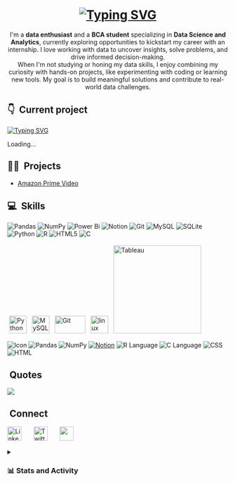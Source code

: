  <!-- L1 Greetings -->
<h1 align="center">
<a href="https://git.io/typing-svg"><img src="https://readme-typing-svg.herokuapp.com?font=Fira+Code&size=30&duration=2000&pause=500&color=2E87F7&center=true&width=435&lines=Hello%F0%9F%91%8B%F0%9F%8F%BB;This+is+Priyanka...;Nice+to+meet+you!" alt="Typing SVG" /></a>
</h1>

<!-- about me -->
<p align="center">
  I'm a <b>data enthusiast</b> and a <b>BCA student</b> specializing in <b>Data Science and Analytics</b>, currently exploring opportunities to kickstart my career with an internship. I love working with data to uncover insights, solve     problems, and drive informed decision-making.<br>
  When I'm not studying or honing my data skills, I enjoy combining my curiosity with hands-on projects, like experimenting with coding or learning new tools. My goal is to build meaningful solutions and contribute to real-world data       challenges.
</p>

<!-- What I'm working on now -->
## 👇 &nbsp;Current project
<a href="https://git.io/typing-svg"><img src="https://readme-typing-svg.herokuapp.com?font=Fira+Code&duration=101&pause=100&color=F7F7F7&width=435&lines=%7C;%2F;-;%5C" alt="Typing SVG" /></a>
<p>Loading...</p>

<!-- My Skills and tools -->
## 🧑‍💻 &nbsp;Projects
- [Amazon Prime Video](https://github.com/Priyanka-1912/Amazon-Prime-video-dashboard) 

<!-- My Skills and tools -->
## 💻 &nbsp;Skills
![Pandas](https://img.shields.io/badge/pandas-%23150458.svg?style=flat&logo=pandas&logoColor=white) ![NumPy](https://img.shields.io/badge/numpy-%23013243.svg?style=flat&logo=numpy&logoColor=white) ![Power Bi](https://img.shields.io/badge/power_bi-F2C811?style=flat&logo=powerbi&logoColor=black) ![Notion](https://img.shields.io/badge/Notion-%23000000.svg?style=flat&logo=notion&logoColor=white) ![Git](https://img.shields.io/badge/git-%23F05033.svg?style=flat&logo=git&logoColor=white) ![MySQL](https://img.shields.io/badge/mysql-4479A1.svg?style=flat&logo=mysql&logoColor=white) ![SQLite](https://img.shields.io/badge/sqlite-%2307405e.svg?style=flat&logo=sqlite&logoColor=white) ![Python](https://img.shields.io/badge/python-3670A0?style=flat&logo=python&logoColor=ffdd54) ![R](https://img.shields.io/badge/r-%23276DC3.svg?style=flat&logo=r&logoColor=white) ![HTML5](https://img.shields.io/badge/html5-%23E34F26.svg?style=flat&logo=html5&logoColor=white) ![C](https://img.shields.io/badge/c-%2300599C.svg?style=flat&logo=c&logoColor=white)

<p >
	<img title="Python" alt="Python" src="https://raw.githubusercontent.com/Thomas-George-T/Thomas-George-T/master/assets/python.svg" width="40" height="40" style="vertical-align:down; margin:4px"/>
	<img title="MySQL" alt="MySQL" src="https://raw.githubusercontent.com/Thomas-George-T/Thomas-George-T/master/assets/mysql.svg" width="40" height="40" style="vertical-align:down; margin:4px"/>
	<img title="Git" alt="Git" src="https://raw.githubusercontent.com/Thomas-George-T/Thomas-George-T/master/assets/git.svg" width="70" height="40" style="vertical-align:down; margin:4px"/>
	<img title="linux" alt="linux" src="https://raw.githubusercontent.com/Thomas-George-T/Thomas-George-T/master/assets/linux-tux.svg" width="40" style="vertical-align:down; margin:4px"/>	
	<img title="Tableau" alt="Tableau" src="https://raw.githubusercontent.com/Thomas-George-T/Thomas-George-T/master/assets/tableau.svg" width="200" style="vertical-align:down; margin:4px"/>
  
![Icon](https://img.icons8.com/?size=50&id=3sGOUDo9nJ4k&format=png&color=000000)
![Pandas](https://img.icons8.com/?size=50&id=xSkewUSqtErH&format=png&color=000000)
![NumPy](https://img.icons8.com/?size=50&id=aR9CXyMagKIS&format=png&color=000000)
[![Notion](https://img.icons8.com/ios/50/000000/notion.png)](https://img.icons8.com/?size=50&id=KyMSnxjEVwCr&format=png&color=000000)
![R Language](https://img.icons8.com/?size=50&id=CLvQeiwFpit4&format=png&color=000000)
![C Language](https://img.icons8.com/?size=50&id=40669&format=png&color=000000)
![CSS](https://img.icons8.com/?size=50&id=7gdY5qNXaKC0&format=png&color=000000)
![HTML](https://img.icons8.com/?size=50&id=20909&format=png&color=000000)

</p> 

<!-- Dev Quote -->
## &nbsp;Quotes
![](https://quotes-github-readme.vercel.app/api?type=horizontal&theme=tokyonight)

<!-- Connect social -->
## &nbsp;Connect

<p >
  <a href="https://www.linkedin.com/in/pachikayala-priyanka/"><img width="32px" alt="LinkedIn" title="LinkedIn" src="https://img.icons8.com/?size=100&id=xuvGCOXi8Wyg&format=png&color=000000"/></a>
  &#8287;&#8287;&#8287;&#8287;&#8287;
  <a href="https://twitter.com/"><img width="32px" alt="Twitter" title="Twitter" src="https://img.icons8.com/?size=100&id=jlpBF1fJe9fs&format=png&color=FFFFFF"/></a>
  &#8287;&#8287;&#8287;&#8287;&#8287;
  <a href="https://discordapp.com/users/quantumaster_49705" alt="Discord" title="Dev Pro Tips Discord Server"><img width="32px" src="https://img.icons8.com/?size=100&id=LOWwEDik1xs8&format=png&color=000000"/></a>
  &#8287;&#8287;&#8287;&#8287;&#8287;
</p>

<!-- Extra Connect -->
<!-- GitHub Stats -->
<details> 
  <summary><h3>📊 Stats and Activity</h3></summary>
  
![](https://github-readme-stats.vercel.app/api?username=Priyanka-1912&theme=neon&hide_border=false&include_all_commits=false&count_private=false)<br/>
![](https://github-readme-streak-stats.herokuapp.com/?user=Priyanka-1912&theme=neon&hide_border=false)<br/>
</details>

